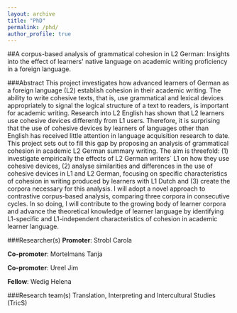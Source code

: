 ```yaml
---
layout: archive
title: "PhD"
permalink: /phd/
author_profile: true
---
```



##A corpus-based analysis of grammatical cohesion in L2 German: Insights into the effect of learners' native language on academic writing proficiency in a foreign language.


###Abstract
This project investigates how advanced learners of German as a foreign language (L2) establish cohesion in their academic writing. The ability to write cohesive texts, that is, use grammatical and lexical devices appropriately to signal the logical structure of a text to readers, is important for academic writing. Research into L2 English has shown that L2 learners use cohesive devices differently from L1 users. Therefore, it is surprising that the use of cohesive devices by learners of languages other than English has received little attention in language acquisition research to date. This project sets out to fill this gap by proposing an analysis of grammatical cohesion in academic L2 German summary writing. The aim is threefold: (1) investigate empirically the effects of L2 German writers´ L1 on how they use cohesive devices, (2) analyse similarities and differences in the use of cohesive devices in L1 and L2 German, focusing on specific characteristics of cohesion in writing produced by learners with L1 Dutch and (3) create the corpora necessary for this analysis. I will adopt a novel approach to contrastive corpus-based analysis, comparing three corpora in consecutive cycles. In so doing, I will contribute to the growing body of learner corpora and advance the theoretical knowledge of learner language by identifying L1-specific and L1-independent characteristics of cohesion in academic learner language.

###Researcher(s)
**Promoter**: Strobl Carola 
  
**Co-promoter**: Mortelmans Tanja

**Co-promoter**: Ureel Jim

**Fellow**: Wedig Helena

###Research team(s)
Translation, Interpreting and Intercultural Studies (TricS)